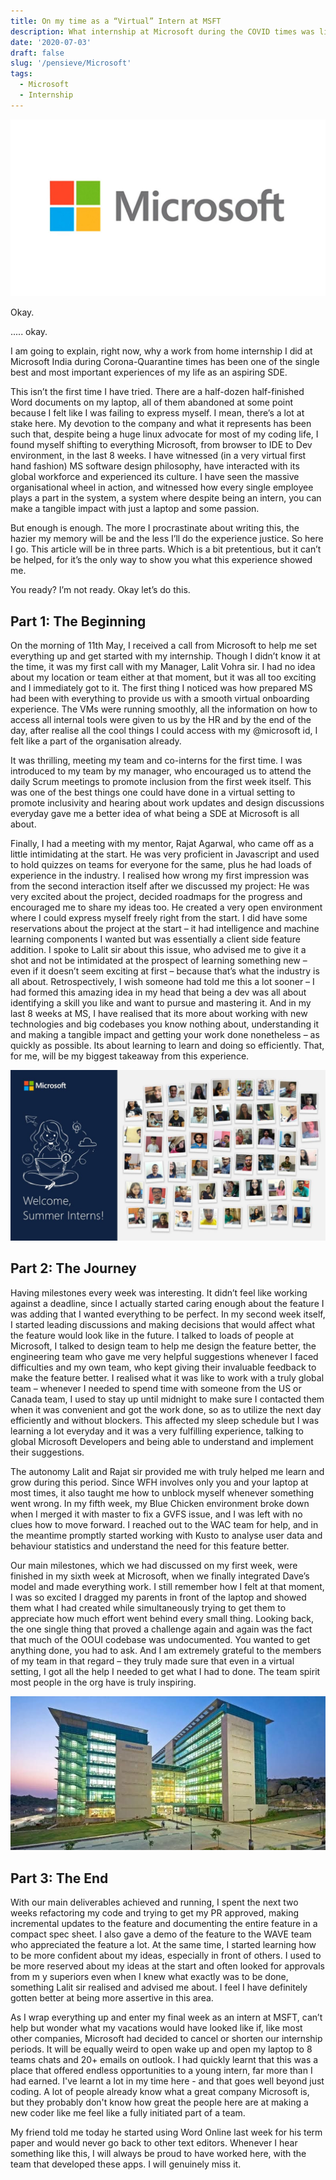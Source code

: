 ```yaml
---
title: On my time as a “Virtual” Intern at MSFT
description: What internship at Microsoft during the COVID times was like
date: '2020-07-03'
draft: false
slug: '/pensieve/Microsoft'
tags:
  - Microsoft
  - Internship
---
```


![Microsoft](./mslogo.jpg)

    
Okay. 

..... okay.  

I am going to explain, right now, why a work from home internship I did at Microsoft India during Corona-Quarantine times has been one of the single best and most important experiences of my life as an aspiring SDE.  

This isn’t the first time I have tried. There are a half-dozen half-finished Word documents on my laptop, all of them abandoned at some point because I felt like I was failing to express myself. I mean, there’s a lot at stake here. My devotion to the company and what it represents has been such that, despite being a huge linux advocate for most of my coding life, I found myself shifting to everything Microsoft, from browser to IDE to Dev environment, in the last 8 weeks. I have witnessed (in a very virtual first hand fashion) MS software design philosophy, have interacted with its global workforce and experienced its culture. I have seen the massive organisational wheel in action, and witnessed how every single employee plays a part in the system, a system where despite being an intern, you can make a tangible impact with just a laptop and some passion.  

But enough is enough. The more I procrastinate about writing this, the hazier my memory will be and the less I’ll do the experience justice. So here I go.
This article will be in three parts. Which is a bit pretentious, but it can’t be helped, for it’s the only way to show you what this experience showed me.

You ready? I’m not ready. Okay let’s do this.  

## Part 1: The Beginning

On the morning of 11th May, I received a call from Microsoft to help me set everything up and get started with my internship. Though I didn’t know it at the time, it was my first call with my Manager, Lalit Vohra sir. I had no idea about my location or team either at that moment, but it was all too exciting and I immediately got to it. The first thing I noticed was how prepared MS had been with everything to provide us with a smooth virtual onboarding experience. The VMs were running smoothly, all the information on how to access all internal tools were given to us by the HR and by the end of the day, after realise all the cool things I could access with my @microsoft id, I felt like a part of the organisation already.  

It was thrilling, meeting my team and co-interns for the first time. I was introduced to my team by my manager, who encouraged us to attend the daily Scrum meetings to promote inclusion from the first week itself. This was one of the best things one could have done in a virtual setting to promote inclusivity and hearing about work updates and design discussions everyday gave me a better idea of what being a SDE at Microsoft is all about. 

Finally, I had a meeting with my mentor, Rajat Agarwal, who came off as a little intimidating at the start. He was very proficient in Javascript and used to hold quizzes on teams for everyone for the same, plus he had loads of experience in the industry. I realised how wrong my first impression was from the second interaction itself after we discussed my project: He was very excited about the project, decided roadmaps for the progress and encouraged me to share my ideas too. He created a very open environment where I could express myself freely right from the start. I did have some reservations about the project at the start – it had intelligence and machine learning components I wanted but was essentially a client side feature addition. I spoke to Lalit sir about this issue, who advised me to give it a shot and not be intimidated at the prospect of learning something new – even if it doesn’t seem exciting at first – because that’s what the industry is all about. Retrospectively, I wish someone had told me this a lot sooner – I had formed this amazing idea in my head that being a dev was all about identifying a skill you like and want to pursue and mastering it. And in my last 8 weeks at MS, I have realised that its more about working with new technologies and big codebases you know nothing about, understanding it and making a tangible impact and getting your work done nonetheless – as quickly as possible. Its about learning to learn and doing so efficiently. That, for me, will be my biggest takeaway from this experience.  

![Spot me challenge](./linkedinpost.jpeg)

## Part 2: The Journey

Having milestones every week was interesting. It didn’t feel like working against a deadline, since I actually started caring enough about the feature I was adding that I wanted everything to be perfect. In my second week itself, I started leading discussions and making decisions that would affect what the feature would look like in the future. I talked to loads of people at Microsoft, I talked to design team to help me design the feature better, the engineering team who gave me very helpful suggestions whenever I faced difficulties and my own team, who kept giving their invaluable feedback to make the feature better. I realised what it was like to work with a truly global team – whenever I needed to spend time with someone from the US or Canada team, I used to stay up until midnight to make sure I contacted them when it was convenient and got the work done, so as to utilize the next day efficiently and without blockers. This affected my sleep schedule but I was learning a lot everyday and it was a very fulfilling experience, talking to global Microsoft Developers and being able to understand and implement their suggestions.   

The autonomy Lalit and Rajat sir provided me with truly helped me learn and grow during this period. Since WFH involves only you and your laptop at most times, it also taught me how to unblock myself whenever something went wrong. In my fifth week, my Blue Chicken environment broke down when I merged it with master to fix a GVFS issue, and I was left with no clues how to move forward. I reached out to the WAC team for help, and in the meantime promptly started working with Kusto to analyse user data and behaviour statistics and understand the need for this feature better. 

Our main milestones, which we had discussed on my first week, were finished in my sixth week at Microsoft, when we finally integrated Dave’s model and made everything work. I still remember how I felt at that moment, I was so excited I dragged my parents in front of the laptop and showed them what I had created while simultaneously trying to get them to appreciate how much effort went behind every small thing. Looking back, the one single thing that proved a challenge again and again was the fact that much of the OOUI codebase was undocumented. You wanted to get anything done, you had to ask. And I am extremely grateful to the members of my team in that regard – they truly made sure that even in a virtual setting, I got all the help I needed to get what I had to done. The team spirit most people in the org have is truly inspiring.   

![Intern location in an alternate Universe... MS Hyderabad Campus](./msfthyd.jpg)

## Part 3: The End

With our main deliverables achieved and running, I spent the next two weeks refactoring my code and trying to get my PR approved, making incremental updates to the feature and documenting the entire feature in a compact spec sheet. I also gave a demo of the feature to the WAVE team who appreciated the feature a lot. At the same time, I started learning how to be more confident about my ideas, especially in front of others. I used to be more reserved about my ideas at the start and often looked for approvals from m y superiors even when I knew what exactly was to be done, something Lalit sir realised and advised me about. I feel I have definitely gotten better at being more assertive in this area.  

As I wrap everything up and enter my final week as an intern at  MSFT, can’t help but wonder what my vacations would have looked like if, like most other companies, Microsoft had decided to cancel or shorten our internship periods. It will be equally weird to open wake up and open my laptop to 8 teams chats and 20+ emails on outlook. I had quickly learnt that this was a place that offered endless opportunities to a young intern, far more than I had earned. I've learnt a lot in my time here - and that goes well beyond just coding. A lot of people already know what a great company Microsoft is, but they probably don't know how great the people here are at making a new coder like me feel like a fully initiated part of a team.  

My friend told me today he started using Word Online last week for his term paper and would never go back to other text editors. Whenever I hear something like this, I will always be proud to have worked here, with the team that developed these apps. I will genuinely miss it.  
